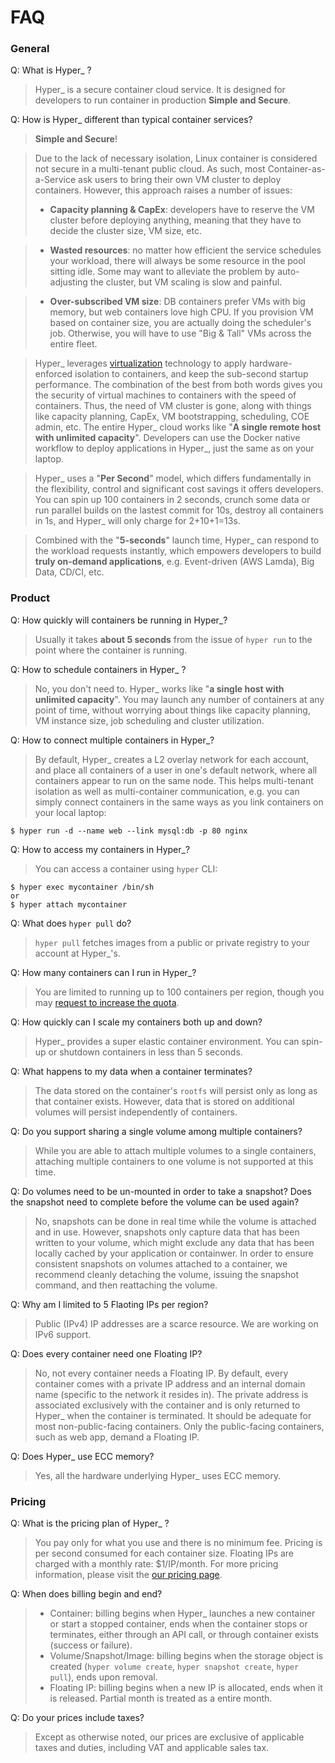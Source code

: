 # FAQ

### General
Q: What is Hyper\_ ?
> Hyper\_ is a secure container cloud service. It is designed for developers to run container in production **Simple and Secure**.

Q: How is Hyper\_ different than typical container services?
> **Simple and Secure**!

> Due to the lack of necessary isolation, Linux container is considered not secure in a multi-tenant public cloud. As such, most Container-as-a-Service ask users to bring their own VM cluster to deploy containers. However, this approach raises a number of issues:
> - **Capacity planning & CapEx**:  developers have to reserve the VM cluster before deploying anything, meaning that they have to decide the cluster size, VM size, etc.

> - **Wasted resources**: no matter how efficient the service schedules your workload, there will always be some resource in the pool sitting idle. Some may want to alleviate the problem by auto-adjusting the cluster, but VM scaling is slow and painful.

> - **Over-subscribed VM size**: DB containers prefer VMs with big memory, but web containers love high CPU. If you provision VM based on container size, you are actually doing the scheduler's job. Otherwise, you will have to use "Big & Tall" VMs across the entire fleet.

>  Hyper\_ leverages [virtualization](github.com/hyperhq/hyper) technology to apply hardware-enforced isolation to containers, and keep the sub-second startup performance. The combination of the best from both words gives you the security of virtual machines to containers with the speed of containers. Thus, the need of VM cluster is gone, along with things like capacity planning, CapEx, VM bootstrapping, scheduling, COE admin, etc. The entire Hyper\_ cloud works like "**A single remote host with unlimited capacity**". Developers can use the Docker native workflow to deploy applications in Hyper\_, just the same as on your laptop.


> Hyper\_ uses a "**Per Second**" model, which differs fundamentally in the flexibility, control and significant cost savings it offers developers. You can spin up 100 containers in 2 seconds, crunch some data or run parallel builds on the lastest commit for 10s, destroy all containers in 1s, and Hyper\_ will only charge for 2+10+1=13s. 

> Combined with the "**5-seconds**" launch time, Hyper\_ can respond to the workload requests instantly, which empowers developers to build **truly on-demand applications**, e.g. Event-driven (AWS Lamda), Big Data, CD/CI, etc.
 
### Product

Q: How quickly will containers be running in Hyper\_?
> Usually it takes **about 5 seconds** from the issue of `hyper run` to the point where the container is running.

Q: How to schedule containers in Hyper\_ ?
> No, you don't need to. Hyper\_ works like "**a single host with unlimited capacity**". You may launch any number of containers at any point of time, without worrying about things like capacity planning, VM instance size, job scheduling and cluster utilization.

Q: How to connect multiple containers in Hyper\_?
> By default, Hyper\_ creates a L2 overlay network for each account, and place all containers of a user in one's default network, where all containers appear to run on the same node. This helps multi-tenant isolation as well as multi-container communication, e.g. you can simply connect containers in the same ways as you link containers on your local laptop:

	$ hyper run -d --name web --link mysql:db -p 80 nginx

Q: How to access my containers in Hyper\_?
> You can access a container using `hyper` CLI:

	$ hyper exec mycontainer /bin/sh
	or
	$ hyper attach mycontainer

Q: What does `hyper pull` do?
> `hyper pull` fetches images from a public or private registry to your account at Hyper\_'s.

Q: How many containers can I run in Hyper\_?
> You are limited to running up to 100 containers per region, though you may [request to increase the quota](../Reference/quota_and_limits.md).

Q: How quickly can I scale my containers both up and down?
> Hyper\_ provides a super elastic container environment. You can spin-up or shutdown containers in less than 5 seconds.

Q: What happens to my data when a container terminates?
> The data stored on the container's `rootfs` will persist only as long as that container exists. However, data that is stored on additional volumes will persist independently of containers. 

Q: Do you support sharing a single volume among multiple containers?
> While you are able to attach multiple volumes to a single containers, attaching multiple containers to one volume is not supported at this time.

Q: Do volumes need to be un-mounted in order to take a snapshot? Does the snapshot need to complete before the volume can be used again?
> No, snapshots can be done in real time while the volume is attached and in use. However, snapshots only capture data that has been written to your volume, which might exclude any data that has been locally cached by your application or containwer. In order to ensure consistent snapshots on volumes attached to a container, we recommend cleanly detaching the volume, issuing the snapshot command, and then reattaching the volume.

Q: Why am I limited to 5 Flaoting IPs per region?
> Public (IPv4) IP addresses are a scarce resource. We are working on IPv6 support.

Q: Does every container need one Floating IP?
> No, not every container needs a Floating IP. By default, every container comes with a private IP address and an internal domain name (specific to the network it resides in). The private address is associated exclusively with the container and is only returned to Hyper\_ when the container is terminated. It should be adequate for most non-public-facing containers. Only the public-facing containers, such as web app, demand a Floating IP.

Q: Does Hyper\_ use ECC memory?
> Yes, all the hardware underlying Hyper\_ uses ECC memory.

### Pricing

Q: What is the pricing plan of Hyper\_ ?
> You pay only for what you use and there is no minimum fee. Pricing is per second consumed for each container size. Floating IPs are charged with a monthly rate: $1/IP/month. For more pricing information, please visit the [our pricing page](https://hyper.sh/pricing/).

Q: When does billing begin and end?
> - Container: billing begins when Hyper\_ launches a new container or start a stopped container, ends when the container stops or terminates, either through an API call, or through container exists (success or failure).
> - Volume/Snapshot/Image:  billing begins when the storage object is created (`hyper volume create`, `hyper snapshot create`, `hyper pull`), ends upon removal.
> - Floating IP: billing begins when a new IP is allocated, ends when it is released. Partial month is treated as a entire month.

Q: Do your prices include taxes?
> Except as otherwise noted, our prices are exclusive of applicable taxes and duties, including VAT and applicable sales tax.


